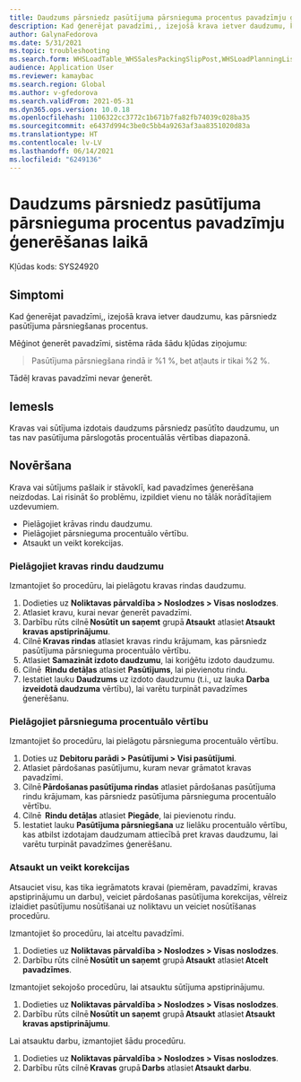 ```yaml
---
title: Daudzums pārsniedz pasūtījuma pārsnieguma procentus pavadzīmju ģenerēšanas laikā
description: Kad ģenerējat pavadzīmi,, izejošā krava ietver daudzumu, kas pārsniedz pasūtījuma pārsniegšanas procentus.
author: GalynaFedorova
ms.date: 5/31/2021
ms.topic: troubleshooting
ms.search.form: WHSLoadTable_WHSSalesPackingSlipPost,WHSLoadPlanningListPage_WHSSalesPackingSlipPost,WHSLoadPlanningWorkbench_WHSSalesPackingSlipPost
audience: Application User
ms.reviewer: kamaybac
ms.search.region: Global
ms.author: v-gfedorova
ms.search.validFrom: 2021-05-31
ms.dyn365.ops.version: 10.0.18
ms.openlocfilehash: 1106322cc3772c1b671b7fa82fb74039c028ba35
ms.sourcegitcommit: e6437d994c3be0c5bb4a9263af3aa8351020d83a
ms.translationtype: HT
ms.contentlocale: lv-LV
ms.lasthandoff: 06/14/2021
ms.locfileid: "6249136"
---
```

# <a name="quantity-exceeds-over-delivery-percentage-during-packing-slip-generation"></a>Daudzums pārsniedz pasūtījuma pārsnieguma procentus pavadzīmju ģenerēšanas laikā

Kļūdas kods: SYS24920

## <a name="symptoms"></a>Simptomi

Kad ģenerējat pavadzīmi,, izejošā krava ietver daudzumu, kas pārsniedz pasūtījuma pārsniegšanas procentus.

Mēģinot ģenerēt pavadzīmi, sistēma rāda šādu kļūdas ziņojumu:

> Pasūtījuma pārsniegšana rindā ir %1 %, bet atļauts ir tikai %2 %.

Tādēļ kravas pavadzīmi nevar ģenerēt.

## <a name="cause"></a>Iemesls

Kravas vai sūtījuma izdotais daudzums pārsniedz pasūtīto daudzumu, un tas nav pasūtījuma pārslogotās procentuālās vērtības diapazonā.

## <a name="resolution"></a>Novēršana

Krava vai sūtījums pašlaik ir stāvoklī, kad pavadzīmes ģenerēšana neizdodas. Lai risināt šo problēmu, izpildiet vienu no tālāk norādītajiem uzdevumiem.

- Pielāgojiet krāvas rindu daudzumu.
- Pielāgojiet pārsnieguma procentuālo vērtību.
- Atsaukt un veikt korekcijas.

### <a name="adjust-the-load-line-quantity"></a>Pielāgojiet kravas rindu daudzumu

Izmantojiet šo procedūru, lai pielāgotu kravas rindas daudzumu.

1. Dodieties uz **Noliktavas pārvaldība \> Noslodzes \> Visas noslodzes**.
1. Atlasiet kravu, kurai nevar ģenerēt pavadzīmi.
1. Darbību rūts cilnē **Nosūtīt un saņemt** grupā **Atsaukt** atlasiet **Atsaukt kravas apstiprinājumu**.
1. Cilnē **Kravas rindas** atlasiet kravas rindu krājumam, kas pārsniedz pasūtījuma pārsnieguma procentuālo vērtību.
1. Atlasiet **Samazināt izdoto daudzumu**, lai koriģētu izdoto daudzumu.
1. Cilnē  **Rindu detāļas** atlasiet **Pasūtījums**, lai pievienotu rindu.
1. Iestatiet lauku **Daudzums** uz izdoto daudzumu (t.i., uz lauka **Darba izveidotā daudzuma** vērtību), lai varētu turpināt pavadzīmes ģenerēšanu.

### <a name="adjust-the-over-delivery-percentage"></a>Pielāgojiet pārsnieguma procentuālo vērtību

Izmantojiet šo procedūru, lai pielāgotu pārsnieguma procentuālo vērtību.

1. Doties uz **Debitoru parādi \> Pasūtījumi \> Visi pasūtījumi**.
1. Atlasiet pārdošanas pasūtījumu, kuram nevar grāmatot kravas pavadzīmi.
1. Cilnē **Pārdošanas pasūtījuma rindas** atlasiet pārdošanas pasūtījuma rindu krājumam, kas pārsniedz pasūtījuma pārsnieguma procentuālo vērtību.
1. Cilnē  **Rindu detāļas** atlasiet **Piegāde**, lai pievienotu rindu.
1. Iestatiet lauku **Pasūtījuma pārsniegšana** uz lielāku procentuālo vērtību, kas atbilst izdotajam daudzumam attiecībā pret kravas daudzumu, lai varētu turpināt pavadzīmes ģenerēšanu.

### <a name="reverse-and-make-adjustments"></a>Atsaukt un veikt korekcijas

Atsauciet visu, kas tika iegrāmatots kravai (piemēram, pavadzīmi, kravas apstiprinājumu un darbu), veiciet pārdošanas pasūtījuma korekcijas, vēlreiz izlaidiet pasūtījumu nosūtīšanai uz noliktavu un veiciet nosūtīšanas procedūru.

Izmantojiet šo procedūru, lai atceltu pavadzīmi.

1. Dodieties uz **Noliktavas pārvaldība \> Noslodzes \> Visas noslodzes**.
1. Darbību rūts cilnē **Nosūtīt un saņemt** grupā **Atsaukt** atlasiet **Atcelt pavadzīmes**.

Izmantojiet sekojošo procedūru, lai atsauktu sūtījuma apstiprinājumu.

1. Dodieties uz **Noliktavas pārvaldība \> Noslodzes \> Visas noslodzes**.
1. Darbību rūts cilnē **Nosūtīt un saņemt** grupā **Atsaukt** atlasiet **Atsaukt kravas apstiprinājumu**.

Lai atsauktu darbu, izmantojiet šādu procedūru.

1. Dodieties uz **Noliktavas pārvaldība \> Noslodzes \> Visas noslodzes**.
1. Darbību rūts cilnē **Kravas** grupā **Darbs** atlasiet **Atsaukt darbu**.
